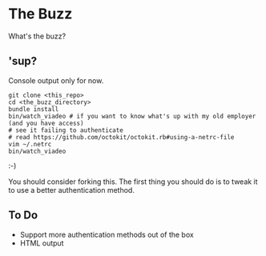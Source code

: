 The Buzz
========

What's the buzz?

'sup?
-----

Console output only for now.

```
git clone <this_repo>
cd <the_buzz_directory>
bundle install
bin/watch_viadeo # if you want to know what's up with my old employer (and you have access)
# see it failing to authenticate
# read https://github.com/octokit/octokit.rb#using-a-netrc-file
vim ~/.netrc
bin/watch_viadeo
```
:-)

You should consider forking this. The first thing you should do is to tweak it to use a better authentication method.
 
 
To Do
-----

* Support more authentication methods out of the box
* HTML output
